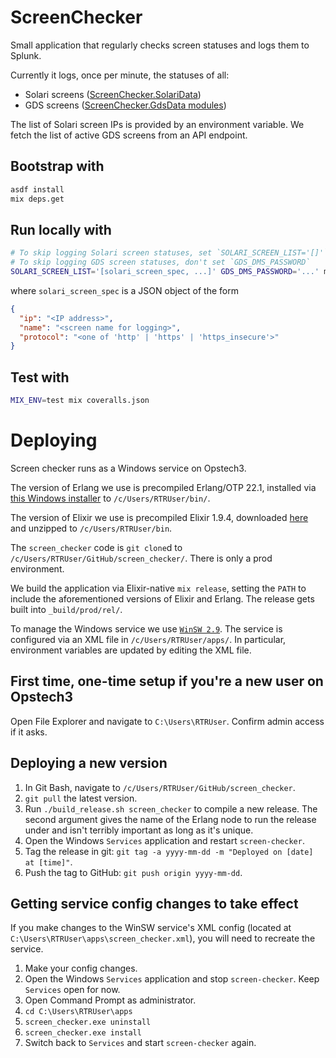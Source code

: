 # ScreenChecker
Small application that regularly checks screen statuses and logs them to Splunk.

Currently it logs, once per minute, the statuses of all:
- Solari screens ([ScreenChecker.SolariData](./lib/screen_checker/solari_data.ex))
- GDS screens ([ScreenChecker.GdsData modules](./lib/screen_checker/gds_data/))

The list of Solari screen IPs is provided by an environment variable.
We fetch the list of active GDS screens from an API endpoint.

## Bootstrap with
```sh
asdf install
mix deps.get
```

## Run locally with
```sh
# To skip logging Solari screen statuses, set `SOLARI_SCREEN_LIST='[]'`
# To skip logging GDS screen statuses, don't set `GDS_DMS_PASSWORD`
SOLARI_SCREEN_LIST='[solari_screen_spec, ...]' GDS_DMS_PASSWORD='...' mix run --no-halt
```

where `solari_screen_spec` is a JSON object of the form
```json
{
  "ip": "<IP address>",
  "name": "<screen name for logging>",
  "protocol": "<one of 'http' | 'https' | 'https_insecure'>"
}
```

## Test with
```sh
MIX_ENV=test mix coveralls.json
```

# Deploying
Screen checker runs as a Windows service on Opstech3.

The version of Erlang we use is precompiled Erlang/OTP 22.1, installed via [this Windows installer](https://www.erlang-solutions.com/resources/download.html) to `/c/Users/RTRUser/bin/`.

The version of Elixir we use is precompiled Elixir 1.9.4, downloaded [here](https://github.com/elixir-lang/elixir/releases) and unzipped to `/c/Users/RTRUser/bin`.

The `screen_checker` code is `git clone`d to `/c/Users/RTRUser/GitHub/screen_checker/`. There is only a prod environment.

We build the application via Elixir-native `mix release`, setting the `PATH` to include the aforementioned versions of Elixir and Erlang. The release gets built into `_build/prod/rel/`.

To manage the Windows service we use [`WinSW 2.9`](https://github.com/winsw/winsw/releases/tag/v2.9.0). The service is configured via an XML file in `/c/Users/RTRUser/apps/`. In particular, environment variables are updated by editing the XML file.

## First time, one-time setup if you're a new user on Opstech3
Open File Explorer and navigate to `C:\Users\RTRUser`. Confirm admin access if it asks.

## Deploying a new version
1. In Git Bash, navigate to `/c/Users/RTRUser/GitHub/screen_checker`.
1. `git pull` the latest version.
1. Run `./build_release.sh screen_checker` to compile a new release. The second argument gives the name of the Erlang node to run the release under and isn't terribly important as long as it's unique.
1. Open the Windows `Services` application and restart `screen-checker`.
1. Tag the release in git: `git tag -a yyyy-mm-dd -m "Deployed on [date] at [time]"`.
1. Push the tag to GitHub: `git push origin yyyy-mm-dd`.

## Getting service config changes to take effect
If you make changes to the WinSW service's XML config (located at `C:\Users\RTRUser\apps\screen_checker.xml`), you will need to recreate the service.

1. Make your config changes.
1. Open the Windows `Services` application and stop `screen-checker`. Keep `Services` open for now.
1. Open Command Prompt as administrator.
1. `cd C:\Users\RTRUser\apps`
1. `screen_checker.exe uninstall`
1. `screen_checker.exe install`
1. Switch back to `Services` and start `screen-checker` again.
